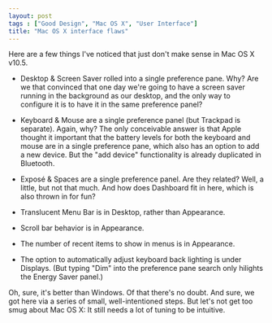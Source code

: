 ```yaml
---
layout: post
tags : ["Good Design", "Mac OS X", "User Interface"]
title: "Mac OS X interface flaws"
---
```

Here are a few things I've noticed that just don't make sense in Mac OS X v10.5.

* Desktop &amp; Screen Saver rolled into a single preference pane. Why? Are we that convinced that one day we're going to have a screen saver running in the background as our desktop, and the only way to configure it is to have it in the same preference panel?

* Keyboard &amp; Mouse are a single preference panel (but Trackpad is separate). Again, why? The only conceivable answer is that Apple thought it important that the battery levels for both the keyboard and mouse are in a single preference pane, which also has an option to add a new device. But the "add device" functionality is already duplicated in Bluetooth.

* Exposé &amp; Spaces are a single preference panel. Are they related? Well, a little, but not that much. And how does Dashboard fit in here, which is also thrown in for fun?

* Translucent Menu Bar is in Desktop, rather than Appearance.

* Scroll bar behavior is in Appearance.

* The number of recent items to show in menus is in Appearance.

* The option to automatically adjust keyboard back lighting is under Displays. (But typing "Dim" into the preference pane search only hilights the Energy Saver panel.)

Oh, sure, it's better than Windows. Of that there's no doubt. And sure, we got here via a series of small, well-intentioned steps. But let's not get too smug about Mac OS X: It still needs a lot of tuning to be intuitive.